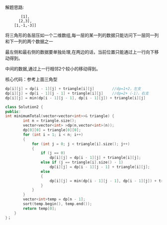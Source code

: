 解题思路:

```
       [1],
      [2,3],
    [1,-1,-3]]
```

将三角形的各层压如一个二维数组,每一层的某一列的数据只能访问下一层同一列和下一列的两个数据之一

最左侧和最右侧的数据要单独处理,在两边的话，当前位置只能通过上一行向下移动得到。

中间的数据,通过上一行相邻2个较小的移动得到。

核心代码：参考上面三角型

```c++
dp[i][j] = dp[i - 1][j] + triangle[i][j]		//dp=1+2，左支
dp[i][j] = dp[i - 1][j - 1] + triangle[i][j]	//dp=2+（-1），右支
dp[i][j] = min(dp[i - 1][j - 1], dp[i - 1][j]) + triangle[i][j]	
```



```c++
class Solution2 {
public:
int minimumTotal(vector<vector<int>>& triangle) {
        int n = triangle.size();
		vector<vector<int> >dp(n,vector<int>(n));
		dp[0][0] = triangle[0][0];
		for (int i = 1; i < n; i++)
		{
			for (int j = 0; j < triangle[i].size(); j++)
			{
				if (j == 0)
					dp[i][j] = dp[i - 1][j] + triangle[i][j];
				else if (j == triangle[i].size() - 1)
					dp[i][j] = dp[i - 1][j - 1] + triangle[i][j];
				else
				{
					dp[i][j] = min(dp[i - 1][j - 1], dp[i - 1][j]) + triangle[i][j];
				}
			}
		}
		vector<int>temp = dp[n - 1];
		sort(temp.begin(), temp.end());
		return temp[0];
    }
}；
```

